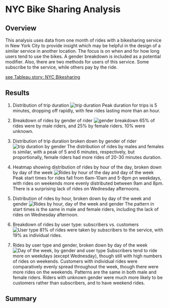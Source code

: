 # NYC Bike Sharing Analysis

## Overview
This analysis uses data from one month of rides with a bikesharing service in New York City to provide insight which may be helpful in the design of a similar service in another location. The focus is on when and for how long users tend to use the bikes. A gender breakdown is included as a potential modifier. Also, there are two methods for users of this service. Some subscribe to the service, while others pay by the ride. 

[see Tableau story: NYC Bikesharing](https://public.tableau.com/app/profile/anna.wiste/viz/NYCBikesharing_16392737140530/NYCBikesharing)


## Results

1. Distribution of trip duration
![trip duration](NYC_Bikesharing1.png)
Peak duration for trips is 5 minutes, dropping off rapidly, with few rides lasting more than an hour.


2. Breakdown of rides by gender of rider
![gender breakdown](NYC_Bikesharing2.png)
65% of rides were by male riders, and 25% by female riders. 10% were unknown.


3. Distribution of trip duration broken down by gender of rider
![trip duration by gender](NYC_Bikesharing3.png)
The distribution of rides by males and females is similar, with a peak of 5 and 6 minutes, respectively, but proportionally, female riders had more rides of 20-30 minutes duration.


4. Heatmap showing distribution of rides by hour of the day, broken down by day of the week
![Rides by hour of the day and day of the week](NYC_Bikesharing4.png)
Peak start times for rides fall from 6am-10am and 5-8pm pn weekdays, with rides on weekends more evenly distributed between 9am and 8pm. There is a surprising lack of rides on Wednesday afternoons.


5. Distribution of rides by hour, broken down by day of the week and gender
![Rides by hour, day of the week and gender](NYC_Bikesharing5.png)
The pattern in start times is the same in male and female riders, including the lack of rides on Wednesday afternoon.


6. Breakdown of rides by user type: subscribers vs. customers
![User type](NYC_Bikesharing6.png)
81% of rides were taken by subscribers to the service, with 19% as individual rides.


7. Rides by user type and gender, broken down by day of the week
![Day of the week, by gender and user type](NYC_Bikesharing7.png)
Subscribers tend to ride more on weekdays (except Wednesday), though still with high numbers of rides on weekends. Customers with individual rides were comparatively evenly spread throughout the week, though there were more rides on the weekends. Patterns are the same in both male and female riders. Riders with unknown gender were much more likely to be customers rather than subscribers, and to have weekend rides. 


## Summary


